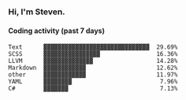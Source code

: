 ### Hi, I'm Steven.

#### Coding activity (past 7 days)
```
Text      ▓▓▓▓▓▓▓▓▓▓▓▓▓▓▓▓▓▓▓▓▓▓▓▓▓▓▓▓▓▓  29.69%
SCSS      ▓▓▓▓▓▓▓▓▓▓▓▓▓▓▓▓                16.36%
LLVM      ▓▓▓▓▓▓▓▓▓▓▓▓▓▓                  14.28%
Markdown  ▓▓▓▓▓▓▓▓▓▓▓▓                    12.62%
other     ▓▓▓▓▓▓▓▓▓▓▓▓                    11.97%
YAML      ▓▓▓▓▓▓▓▓                         7.96%
C#        ▓▓▓▓▓▓▓                          7.13%
```
